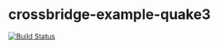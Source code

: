 crossbridge-example-quake3
==========================

[![Build Status](https://travis-ci.org/crossbridge-community/crossbridge-example-quake3.svg?branch=master)](https://travis-ci.org/crossbridge-community/crossbridge-example-quake3)
